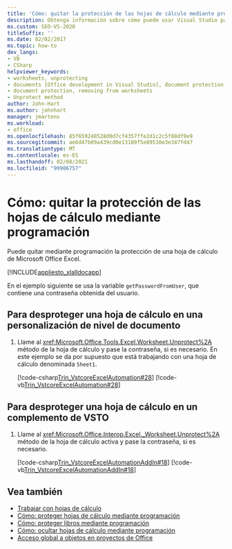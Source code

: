 ```yaml
---
title: 'Cómo: quitar la protección de las hojas de cálculo mediante programación'
description: Obtenga información sobre cómo puede usar Visual Studio para quitar mediante programación la protección de una hoja de cálculo de Microsoft Excel.
ms.custom: SEO-VS-2020
titleSuffix: ''
ms.date: 02/02/2017
ms.topic: how-to
dev_langs:
- VB
- CSharp
helpviewer_keywords:
- worksheets, unprotecting
- documents [Office development in Visual Studio], document protection
- document protection, removing from worksheets
- Unprotect method
author: John-Hart
ms.author: johnhart
manager: jmartens
ms.workload:
- office
ms.openlocfilehash: 85f659248528d0d7cf4357ffe2d1c2c5f88df9e9
ms.sourcegitcommit: ae6d47b09a439cd0e13180f5e89510e3e347fd47
ms.translationtype: MT
ms.contentlocale: es-ES
ms.lasthandoff: 02/08/2021
ms.locfileid: "99906757"
---
```

# <a name="how-to-programmatically-remove-protection-from-worksheets"></a>Cómo: quitar la protección de las hojas de cálculo mediante programación
  Puede quitar mediante programación la protección de una hoja de cálculo de Microsoft Office Excel.

 [!INCLUDE[appliesto_xlalldocapp](../vsto/includes/appliesto-xlalldocapp-md.md)]

 En el ejemplo siguiente se usa la variable `getPasswordFromUser`, que contiene una contraseña obtenida del usuario.

## <a name="to-unprotect-a-worksheet-in-a-document-level-customization"></a>Para desproteger una hoja de cálculo en una personalización de nivel de documento

1. Llame al <xref:Microsoft.Office.Tools.Excel.Worksheet.Unprotect%2A> método de la hoja de cálculo y pase la contraseña, si es necesario. En este ejemplo se da por supuesto que está trabajando con una hoja de cálculo denominada `Sheet1`.

     [!code-csharp[Trin_VstcoreExcelAutomation#28](../vsto/codesnippet/CSharp/Trin_VstcoreExcelAutomationCS/Sheet1.cs#28)]
     [!code-vb[Trin_VstcoreExcelAutomation#28](../vsto/codesnippet/VisualBasic/Trin_VstcoreExcelAutomation/Sheet1.vb#28)]

## <a name="to-unprotect-a-worksheet-in-a-vsto-add-in"></a>Para desproteger una hoja de cálculo en un complemento de VSTO

1. Llame al <xref:Microsoft.Office.Interop.Excel._Worksheet.Unprotect%2A> método de la hoja de cálculo activa y pase la contraseña, si es necesario.

     [!code-csharp[Trin_VstcoreExcelAutomationAddIn#18](../vsto/codesnippet/CSharp/trin_vstcoreexcelautomationaddin/ThisAddIn.cs#18)]
     [!code-vb[Trin_VstcoreExcelAutomationAddIn#18](../vsto/codesnippet/VisualBasic/trin_vstcoreexcelautomationaddin/ThisAddIn.vb#18)]

## <a name="see-also"></a>Vea también
- [Trabajar con hojas de cálculo](../vsto/working-with-worksheets.md)
- [Cómo: proteger hojas de cálculo mediante programación](../vsto/how-to-programmatically-protect-worksheets.md)
- [Cómo: proteger libros mediante programación](../vsto/how-to-programmatically-protect-workbooks.md)
- [Cómo: ocultar hojas de cálculo mediante programación](../vsto/how-to-programmatically-hide-worksheets.md)
- [Acceso global a objetos en proyectos de Office](../vsto/global-access-to-objects-in-office-projects.md)
